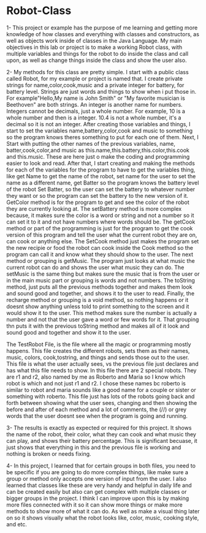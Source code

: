 # Robot-Class
1- This project or example has the purpose of me learning and getting more knowledge of how classes and everything with classes and constructors, as well as objects work inside of classes in the Java Language.
My main objectives in this lab or project is to make a working Robot class, with multiple variables and things for the robot to do inside the class and call upon, as well as change things inside the class and show the user also.

2- My methods for this class are pretty simple.
I start with a public class called Robot, for my example or project is named that. I create private strings for name,color,cook,music and a private integer for battery, for battery level.
Strings are just words and things to show when i put those in. For example"Hello,My name is John Smith" or "My favorite musician is Beethoven" are both strings.
An integer is another name for numbers. Integers cannot be decimals, just a whole number. For example, 10 is a whole number and then is a integer. 10.4 is not a whole number, it's a decimal so it is not an integer.
After creating those variables and things, I start to set the variables name,battery,color,cook and music to something so the program knows theres something to put for each one of them.
Next, I Start with putting the other names of the previous variables, name, batter,cook,color,and music as this.name,this.battery,this.color,this.cook and this.music. These are here just o make the coding and programming easier to look and read.
After that, I start creating and making the methods for each of the variables for the program to have to get the variables thing, like get Name to get the name of the robot, set name for the user to set the name as a different name, get Batter so the program knows the battery level of the robot
Set Batter, so the user can set the battery to whatever number they want or so the program can set the battery to the new version of it.
GetColor method is for the program to get and see the color of the robot they are currently looking at. The setBattery method is more complex because, it makes sure the color is a word or string and not a number so it can set it to it and not have numbers where words should be.
The getCook method or part of the programming is just for the program to get the cook version of this program and tell the user what the current robot they are on, can cook or anything else.
The SetCook method just makes the program set the new recipie or food the robot can cook inside the Cook method so the program can call it and know what they should show to the user.
The next method or grouping is getMusic. The program just looks at what music the current robot can do and shows the user what music they can do. The setMusic is the same thing but makes sure the music that is from the user or in the main music part or grouping is words and not numbers.
The toString method, just puts all the previous methods together and makes them look and sound good and together, and shows it to the user to read.
Finally, the recharge method or grouping is a void method, so nothing happens or it doesnt show anything unless told to print something to the screen and it would show it to the user. This method makes sure the number is actually a number and not that the user gave a word or few words for it.
That grouping thn puts it with the previous toString method and makes all of it look and sound good and together and show it to the user.

The TestRobot File, is the file where all the magic or programming mostly happens. This file creates the different robots, sets them as their names, music, colors, cook,tostring, and things and sends those out to the user. This file is what the user actually sees, vs the previous file just declares and has what this file needs to show.
In this file there are 2 special robots. They are r1 and r2, also named by me as Roberto and Maria so I know which robot is which and not just r1 and r2. I chose these names bc roberto is similar to robot and maria sounds like a good name for a couple or sister or something with roberto.
This file just has lots of the robots going back and forth between showing what the user sees, changing and then showing the before and after of each method and a lot of comments, the (//) or grey words that the user doesnt see when the program is going and running.

3- The results is exactly as expected or required for this project. It shows the name of the robot, their color, what they can cook and what music they can play, and shows their battery percentage. 
This is significant becuase, it just shows that everything in this and the previous file is working and nothing is broken or needs fixing.

4- In this project, I learned that for certain groups in both files, you need to be specific if you are going to do more complex things, like make sure a group or method only accepts one version of input from the user.
I also learned that classes like these are very handy and helpful in daily life and can be created easily but also can get complex with multiple classes or bigger groups in the project.
I think I can improve upon this is by making more files connected with it so it can show more things or make more methods to show more of what it can do. As well as make a visual thing later on so it shows visually what the robot looks like, color, music, cooking style, and etc.

